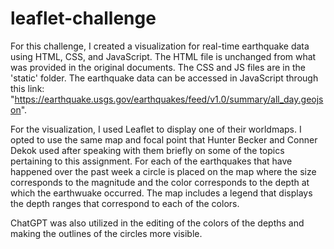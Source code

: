 # leaflet-challenge

For this challenge, I created a visualization for real-time earthquake data using HTML, CSS, and JavaScript. The HTML file is unchanged from what was provided in the original documents. The CSS and JS files are in the 'static' folder. The earthquake data can be accessed in JavaScript through this link: "https://earthquake.usgs.gov/earthquakes/feed/v1.0/summary/all_day.geojson".

For the visualization, I used Leaflet to display one of their worldmaps. I opted to use the same map and focal point that Hunter Becker and Conner Dekok used after speaking with them briefly on some of the topics pertaining to this assignment. For each of the earthquakes that have happened over the past week a circle is placed on the map where the size corresponds to the magnitude and the color corresponds to the depth at which the earthwuake occurred. The map includes a legend that displays the depth ranges that correspond to each of the colors.

ChatGPT was also utilized in the editing of the colors of the depths and making the outlines of the circles more visible.
